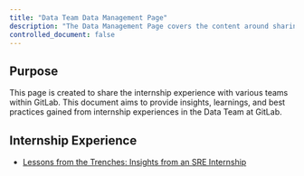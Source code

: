 ```yaml
---
title: "Data Team Data Management Page"
description: "The Data Management Page covers the content around sharing internship experience with various team within Gitlab."
controlled_document: false
---
```


## Purpose

This page is created to share the internship experience with various teams within GitLab. This document aims to provide insights, learnings, and best practices gained from internship experiences in the Data Team at GitLab.

## Internship Experience

* [Lessons from the Trenches: Insights from an SRE Internship](/handbook/business-technology/data-team/internship-experience/lessons-from-the-trenches-ved-prakash.md)
